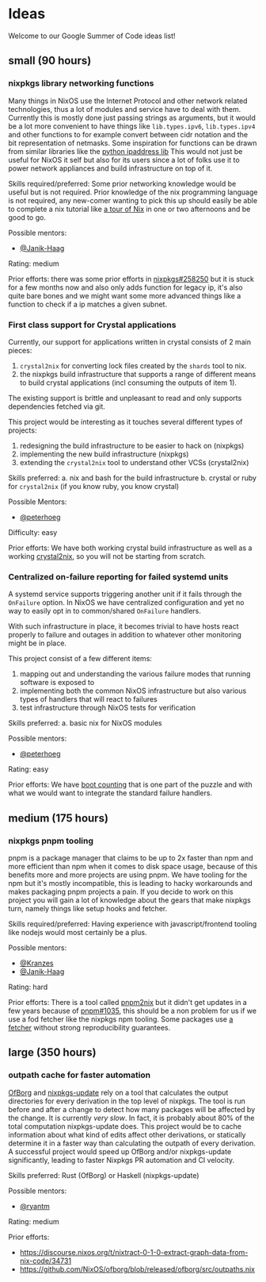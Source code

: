 # Ideas

Welcome to our Google Summer of Code ideas list!

## small (90 hours)

### nixpkgs library networking functions

Many things in NixOS use the Internet Protocol and other network related technologies, thus a lot of modules and service have to deal with them.
Currently this is mostly done just passing strings as arguments, but it would be a lot more convenient to have things like `lib.types.ipv6`, `lib.types.ipv4` and other functions to for example convert between cidr notation and the bit representation of netmasks.
Some inspiration for functions can be drawn from similar libraries like the [python ipaddress lib](https://github.com/python/cpython/blob/3.12/Lib/ipaddress.py)
This would not just be useful for NixOS it self but also for its users since a lot of folks use it to power network appliances and build infrastructure on top of it.

Skills required/preferred:
Some prior networking knowledge would be useful but is not required. Prior knowledge of the nix programming language is not required, any new-comer wanting to pick this up should easily be able to complete a nix tutorial like [a tour of Nix](https://nixcloud.io/tour/?id=introduction/nix) in one or two afternoons and be good to go.

Possible mentors:
- [@Janik-Haag](https://github.com/Janik-Haag)

Rating:
medium

Prior efforts:
there was some prior efforts in [nixpkgs#258250](https://github.com/NixOS/nixpkgs/pull/258250) but it is stuck for a few months now and also only adds function for legacy ip, it's also quite bare bones and we might want some more advanced things like a function to check if a ip matches a given subnet.

### First class support for Crystal applications

Currently, our support for applications written in crystal consists of 2 main pieces:

1. `crystal2nix` for converting lock files created by the `shards` tool to nix.
2. the nixpkgs build infrastructure that supports a range of different means to build crystal applications (incl consuming the outputs of item 1).
   
The existing support is brittle and unpleasant to read and only supports dependencies fetched via git. 

This project would be interesting as it touches several different types of projects:

1. redesigning the build infrastructure to be easier to hack on (nixpkgs)
2. implementing the new build infrastructure (nixpkgs)
3. extending the `crystal2nix` tool to understand other VCSs (crystal2nix)

Skills preferred:
a. nix and bash for the build infrastructure
b. crystal or ruby for `crystal2nix` (if you know ruby, you know crystal)

Possible Mentors:
- [@peterhoeg](https://github.com/peterhoeg)

Difficulty:
easy

Prior efforts:
We have both working crystal build infrastructure as well as a working [crystal2nix](https://github.com/nix-community/crystal2nix), so you will not be starting from scratch.

### Centralized on-failure reporting for failed systemd units

A systemd service supports triggering another unit if it fails through the `OnFailure` option. In NixOS we have centralized configuration and yet no way to easily opt in to common/shared `OnFailure` handlers. 

With such infrastructure in place, it becomes trivial to have hosts react properly to failure and outages in addition to whatever other monitoring might be in place. 

This project consist of a few different items:

1. mapping out and understanding the various failure modes that running software is exposed to
2. implementing both the common NixOS infrastructure but also various types of handlers that will react to failures
3. test infrastructure through NixOS tests for verification

Skills preferred:
a. basic nix for NixOS modules

Possible mentors:
- [@peterhoeg](https://github.com/peterhoeg)
  
Rating:
easy
  
Prior efforts:
We have [boot counting](https://github.com/NixOS/nixpkgs/pull/273062) that is one part of the puzzle and with what we would want to integrate the standard failure handlers.

## medium (175 hours)

### nixpkgs pnpm tooling

pnpm is a package manager that claims to be up to 2x faster than npm and more efficient than npm when it comes to disk space usage, because of this benefits more and more projects are using pnpm.
We have tooling for the npm but it's mostly incompatible, this is leading to hacky workarounds and makes packaging pnpm projects a pain.
If you decide to work on this project you will gain a lot of knowledge about the gears that make nixpkgs turn, namely things like setup hooks and fetcher.

Skills required/preferred:
Having experience with javascript/frontend tooling like nodejs would most certainly be a plus.

Possible mentors:
- [@Kranzes](https://github.com/Kranzes)
- [@Janik-Haag](https://github.com/Janik-Haag)

Rating:
hard

Prior efforts:
There is a tool called [pnpm2nix](https://github.com/nix-community/pnpm2nix/) but it didn't get updates in a few years because of [pnpm#1035](https://github.com/pnpm/pnpm/issues/1035), this should be a non problem for us if we use a fod fetcher like the nixpkgs npm tooling.
Some packages use [a fetcher]((https://github.com/NixOS/nixpkgs/blob/nixos-unstable/pkgs/applications/misc/pot/default.nix#L43)) without strong reproducibility guarantees.

## large (350 hours)

### outpath cache for faster automation

[OfBorg](https://github.com/nixos/ofborg) and [nixpkgs-update](https://github.com/ryantm/nixpkgs-update) rely on a tool that calculates the output directories for every derivation in the top level of nixpkgs. The tool is run before and after a change to detect how many packages will be affected by the change. It is currently *very slow*. In fact, it is probably about 80% of the total computation nixpkgs-update does. This project would be to cache information about what kind of edits affect other derivations, or statically determine it in a faster way than calculating the outpath of every derivation. A successful project would speed up OfBorg and/or nixpkgs-update significantly, leading to faster Nixpkgs PR automation and CI velocity.

Skills preferred: Rust (OfBorg) or Haskell (nixpkgs-update)

Possible mentors:
- [@ryantm](https://github.com/ryan)

Rating:
medium

Prior efforts:
* https://discourse.nixos.org/t/nixtract-0-1-0-extract-graph-data-from-nix-code/34731
* https://github.com/NixOS/ofborg/blob/released/ofborg/src/outpaths.nix
